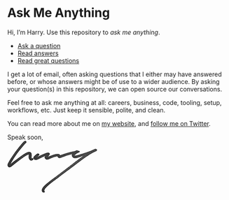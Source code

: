 # Ask Me Anything

Hi, I’m Harry. Use this repository to _ask me anything_.

* [Ask a question](https://github.com/csswizardry/ama/issues/new)
* [Read answers](https://github.com/csswizardry/ama/issues?utf8=%E2%9C%93&q=is%3Aissue%20is%3Aclosed)
* [Read great questions](https://github.com/csswizardry/ama/labels/great%20question)

I get a lot of email, often asking questions that I either may have answered
before, or whose answers might be of use to a wider audience. By asking your
question(s) in this repository, we can open source our conversations.

Feel free to ask me anything at all: careers, business, code, tooling, setup,
workflows, etc. Just keep it sensible, polite, and clean.

You can read more about me on [my website](https://csswizardry.com/), and
[follow me on Twitter](https://twitter.com/csswizardry).

Speak soon,  
![Harry](assets/img/sign.png)
